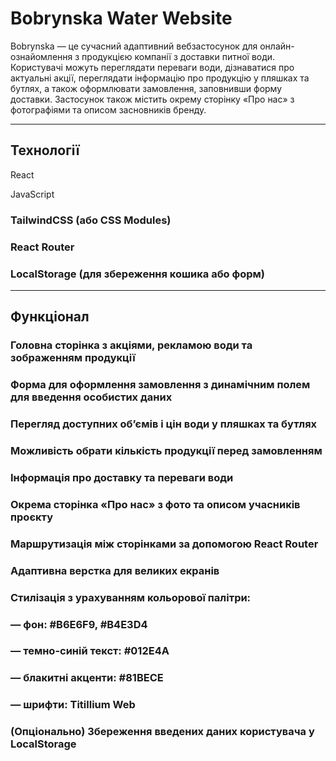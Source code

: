 # Bobrynska Water Website
Bobrynska — це сучасний адаптивний вебзастосунок для онлайн-ознайомлення з продукцією компанії з доставки питної води. Користувачі можуть переглядати переваги води, дізнаватися про актуальні акції, переглядати інформацію про продукцію у пляшках та бутлях, а також оформлювати замовлення, заповнивши форму доставки. Застосунок також містить окрему сторінку «Про нас» з фотографіями та описом засновників бренду.

---

## Технології
React

JavaScript
### TailwindCSS (або CSS Modules)
### React Router
### LocalStorage (для збереження кошика або форм)

---

## Функціонал
### Головна сторінка з акціями, рекламою води та зображенням продукції
### Форма для оформлення замовлення з динамічним полем для введення особистих даних
### Перегляд доступних об’ємів і цін води у пляшках та бутлях
### Можливість обрати кількість продукції перед замовленням
### Інформація про доставку та переваги води
### Окрема сторінка «Про нас» з фото та описом учасників проєкту
### Маршрутизація між сторінками за допомогою React Router
### Адаптивна верстка для великих екранів
### Стилізація з урахуванням кольорової палітри:
### — фон: #B6E6F9, #B4E3D4
### — темно-синій текст: #012E4A
### — блакитні акценти: #81BECE
### — шрифти: Titillium Web
### (Опціонально) Збереження введених даних користувача у LocalStorage
